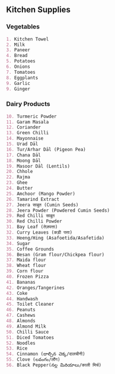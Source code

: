 ## Kitchen Supplies


 <!--- ### Markdown \n Markdown is a lightweight and easy-to-use syntax for styling your writing. It includes conventions for
 --->
### Vegetables
```markdown
1. Kitchen Towel
2. Milk
3. Paneer
4. Bread
5. Potatoes
6. Onions
7. Tomatoes
8. Eggplants
9. Garlic
9. Ginger
```
### Dairy Products
```markdown
10. Turmeric Powder
11. Garam Masala
12. Coriander
13. Green Chilli
14. Mayonnaise
15. Urad Dāl
16. Tur/Arhar Dāl (Pigeon Pea)
17. Chana Dāl
18. Moong Dāl 
19. Masoor Dāl (Lentils)
20. Chhole
22. Rajma
23. Ghee
24. Butter
25. Amchoor (Mango Powder)
26. Tamarind Extract
27. Jeera साबुत (Cumin Seeds)
28. Jeera Powder (Powdered Cumin Seeds)
29. Red Chilli साबुत
30. Red Chilli Powder
31. Bay Leaf (तेज़पत्ता)
32. Curry Leaves (कड़ी पत्ता)
33. Heeng/Hing (Asafoetida/Asafetida)
34. Sugar
35. Coffee Grounds
36. Besan (Gram flour/Chickpea flour)
37. Maida flour
38. Wheat flour
39. Corn flour
40. Frozen Pizza
41. Bananas
42. Oranges/Tangerines
43. Coke
44. Handwash
45. Toilet Cleaner
46. Peanuts
47. Cashews
48. Almonds
49. Almond Milk
50. Chilli Sauce
51. Diced Tomatoes
52. Noodles
53. Rice
54. Cinnamon (దాల్చిన చెక్క/दालचीनी)
55. Clove (లవంగం/लौंग)
56. Black Pepper(నల్ల మిరియాలు/काली मिर्च)
```

